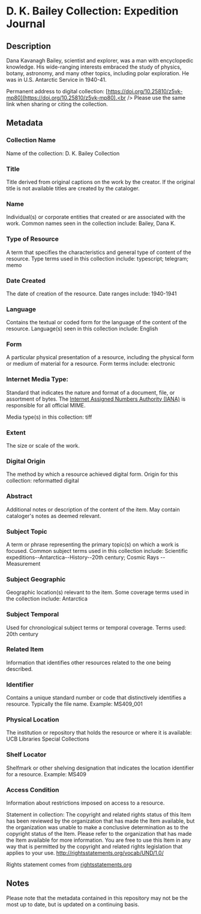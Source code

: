 # D. K. Bailey Collection: Expedition Journal
## Description
Dana Kavanagh Bailey, scientist and explorer, was a man with encyclopedic knowledge. His wide-ranging interests embraced the study of physics, botany, astronomy, and many other topics, including polar exploration. He was in U.S. Antarctic Service in 1940-41.

Permanent address to digital collection: [https://doi.org/10.25810/z5vk-mp80](https://doi.org/10.25810/z5vk-mp80).<br /> 
Please use the same link when sharing or citing the collection.
## Metadata
### Collection Name
Name of the collection: D. K. Bailey Collection
### Title
Title derived from original captions on the work by the creator. If the original title is not available titles are created by the cataloger.
### Name
Individual(s) or corporate entities that created or are associated with the work. Common names seen in the collection include: Bailey, Dana K.
### Type of Resource
A term that specifies the characteristics and general type of content of the resource. Type terms used in this collection include: typescript; telegram; memo
### Date Created
The date of creation of the resource. Date ranges include: 1940-1941
### Language
Contains the textual or coded form for the language of the content of the resource. Language(s) seen in this collection include: English
### Form
A particular physical presentation of a resource, including the physical form or medium of material for a resource. Form terms include: electronic

### Internet Media Type: 
Standard that indicates the nature and format of a document, file, or assortment of bytes. The [Internet Assigned Numbers Authority (IANA)](https://www.iana.org/assignments/media-types/media-types.xhtml) is responsible for all official MIME. 

Media type(s) in this collection: tiff
### Extent
The size or scale of the work.
### Digital Origin
The method by which a resource achieved digital form. Origin for this collection: reformatted digital

### Abstract
Additional notes or description of the content of the item. May contain cataloger's notes as deemed relevant.

### Subject Topic
A term or phrase representing the primary topic(s) on which a work is focused. Common subject terms used in this collection include: Scientific expeditions--Antarctica--History--20th century; Cosmic Rays -- Measurement
### Subject Geographic
Geographic location(s) relevant to the item. Some coverage terms used in the collection include: Antarctica
### Subject Temporal
Used for chronological subject terms or temporal coverage. Terms used: 20th century 
### Related Item
Information that identifies other resources related to the one being described.
### Identifier
Contains a unique standard number or code that distinctively identifies a resource. Typically the file name. Example: MS409_001
### Physical Location
The institution or repository that holds the resource or where it is available: UCB Libraries Special Collections
### Shelf Locator
Shelfmark or other shelving designation that indicates the location identifier for a resource. Example: MS409
### Access Condition
Information about restrictions imposed on access to a resource.

Statement in collection: The copyright and related rights status of this Item has been reviewed by the organization that has made the Item available, but the organization was unable to make a conclusive determination as to the copyright status of the Item. Please refer to the organization that has made the Item available for more information. You are free to use this Item in any way that is permitted by the copyright and related rights legislation that applies to your use. http://rightsstatements.org/vocab/UND/1.0/

Rights statement comes from [rightsstatements.org](https://rightsstatements.org/page/1.0/?language=en)

## Notes
Please note that the metadata contained in this repository may not be the most up to date, but is updated on a continuing basis.
